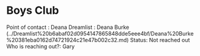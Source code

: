 # Boys Club

Point of contact : Deana 
Dreamlist : Deana Burke (../Dreamlist%20b6abaf02d0954147865848dde5eee4bf/Deana%20Burke%20381eba0162d74721924c21e47b002c32.md)
Status: Not reached out
Who is reaching out?: Gary